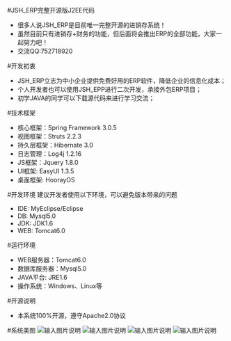 #JSH_ERP完整开源版J2EE代码
* 很多人说JSH_ERP是目前唯一完整开源的进销存系统！
* 虽然目前只有进销存+财务的功能，但后面将会推出ERP的全部功能，大家一起努力吧！
* 交流QQ:752718920

#开发初衷
* JSH_ERP立志为中小企业提供免费好用的ERP软件，降低企业的信息化成本；
* 个人开发者也可以使用JSH_EPP进行二次开发，承接外包ERP项目；
* 初学JAVA的同学可以下载源代码来进行学习交流；

#技术框架
* 核心框架：Spring Framework 3.0.5
* 视图框架：Struts 2.2.3
* 持久层框架：Hibernate 3.0
* 日志管理：Log4j 1.2.16
* JS框架：Jquery 1.8.0
* UI框架: EasyUI 1.3.5
* 桌面框架: HoorayOS

#开发环境
建议开发者使用以下环境，可以避免版本带来的问题
* IDE: MyEclipse/Eclipse
* DB: Mysql5.0
* JDK: JDK1.6
* WEB: Tomcat6.0

#运行环境
* WEB服务器：Tomcat6.0
* 数据库服务器：Mysql5.0
* JAVA平台: JRE1.6
* 操作系统：Windows、Linux等

#开源说明
* 本系统100%开源，遵守Apache2.0协议

#系统美图
![输入图片说明](http://git.oschina.net/uploads/images/2017/0108/150544_853dcc2e_852955.png "进销存模块")
![输入图片说明](http://git.oschina.net/uploads/images/2017/0108/150620_dc5adac7_852955.png "报表查询模块")
![输入图片说明](http://git.oschina.net/uploads/images/2017/0108/150646_a7cbb9c9_852955.png "基础数据模块")
![输入图片说明](http://git.oschina.net/uploads/images/2017/0108/150703_46711f40_852955.png "系统管理模块")